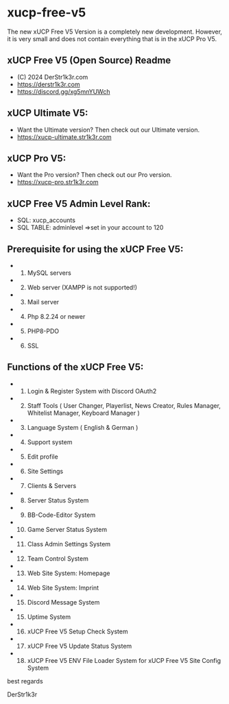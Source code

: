 # xucp-free-v5
The new xUCP Free V5 Version is a completely new development. 
However, it is very small and does not contain everything that is in the xUCP Pro V5.

## xUCP Free V5 (Open Source) Readme
*  (C) 2024 DerStr1k3r.com
*  https://derstr1k3r.com
*  https://discord.gg/xg5mnYUWch

## xUCP Ultimate V5:
*  Want the Ultimate version? Then check out our Ultimate version.
*  https://xucp-ultimate.str1k3r.com

## xUCP Pro V5:
*  Want the Pro version? Then check out our Pro version.
*  https://xucp-pro.str1k3r.com

## xUCP Free V5 Admin Level Rank:
*  SQL: xucp_accounts
*  SQL TABLE: adminlevel =>set in your account to 120

## Prerequisite for using the xUCP Free V5:
*  1. MySQL servers
*  2. Web server (XAMPP is not supported!)
*  3. Mail server
*  4. Php 8.2.24 or newer
*  5. PHP8-PDO
*  6. SSL

## Functions of the xUCP Free V5:
*  1. Login & Register System with Discord OAuth2
*  2. Staff Tools ( User Changer, Playerlist, News Creator, Rules Manager, Whitelist Manager, Keyboard Manager )
*  3. Language System ( English & German )
*  4. Support system
*  5. Edit profile
*  6. Site Settings
*  7. Clients & Servers
*  8. Server Status System
*  9. BB-Code-Editor System
* 10. Game Server Status System
* 11. Class Admin Settings System
* 12. Team Control System
* 13. Web Site System: Homepage
* 14. Web Site System: Imprint
* 15. Discord Message System
* 15. Uptime System
* 16. xUCP Free V5 Setup Check System
* 17. xUCP Free V5 Update Status System
* 18. xUCP Free V5 ENV File Loader System for xUCP Free V5 Site Config System
  

best regards

DerStr1k3r
